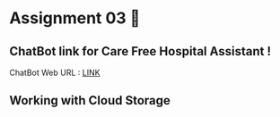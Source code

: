# Assignment 03 🎯

## ChatBot link for Care Free Hospital Assistant !

ChatBot Web URL : [LINK](https://web-chat.global.assistant.watson.appdomain.cloud/preview.html?backgroundImageURL=https%3A%2F%2Feu-gb.assistant.watson.cloud.ibm.com%2Fpublic%2Fimages%2Fupx-d249a956-0a3a-4d11-aaa2-740243cbb187%3A%3Ad846e775-2829-4c0c-bd83-872e859fc45d&integrationID=552e3251-1f79-4a22-aaf5-fdcc06cb68d4&region=eu-gb&serviceInstanceID=d249a956-0a3a-4d11-aaa2-740243cbb187)

## Working with Cloud Storage
